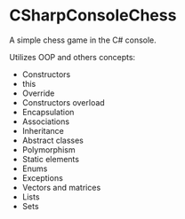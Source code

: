 # CSharpConsoleChess
A simple chess game in the C# console.


Utilizes OOP and others concepts: 

- Constructors
- this
- Override
- Constructors overload
- Encapsulation
- Associations
- Inheritance
- Abstract classes
- Polymorphism
- Static elements
- Enums
- Exceptions
- Vectors and matrices
- Lists
- Sets

